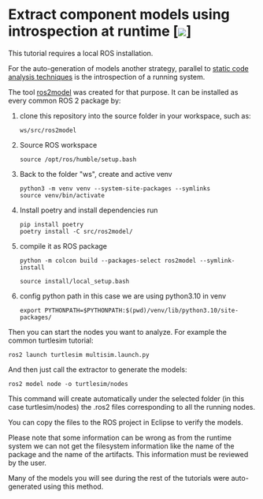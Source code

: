 # Extract component models using introspection at runtime [![](images/Ros2_logo.png)]

This tutorial requires a local ROS installation.

For the auto-generation of models another strategy, parallel to [static code analysis techniques](StaticCodeAnalyis.md) is the introspection of a running system.

The tool [ros2model](https://github.com/ipa320/ros2model) was created for that purpose. It can be installed as every common ROS 2 package by:

1. clone this repository into the source folder in your workspace, such as:
   ```
   ws/src/ros2model
   ```
2. Source ROS workspace
   ```
   source /opt/ros/humble/setup.bash
   ```
3. Back to the folder "ws", create and active venv
   ```
   python3 -m venv venv --system-site-packages --symlinks
   source venv/bin/activate
   ```
4. Install poetry and install dependencies
   run
   ```
   pip install poetry
   poetry install -C src/ros2model/
   ```
5. compile it as ROS package
   ```
   python -m colcon build --packages-select ros2model --symlink-install
   ```
   ```
   source install/local_setup.bash
   ```
6. config python path
   in this case we are using python3.10 in venv
   ```
   export PYTHONPATH=$PYTHONPATH:$(pwd)/venv/lib/python3.10/site-packages/
   ```

Then you can start the nodes you want to analyze. For example the common turtlesim tutorial:
```
ros2 launch turtlesim multisim.launch.py
```

And then just call the extractor to generate the models:
```
ros2 model node -o turtlesim/nodes
```
This command will create automatically under the selected folder (in this case turtlesim/nodes) the .ros2 files corresponding to all the running nodes. 

You can copy the files to the ROS project in Eclipse to verify the models.

Please note that some information can be wrong as from the runtime system we can not get the filesystem information like the name of the package and the name of the artifacts. This information must be reviewed by the user.

Many of the models you will see during the rest of the tutorials were auto-generated using this method.
